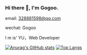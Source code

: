 ### Hi there 👋, I'm Gogoo.

email: 328881598@qq.com

wechat: Gogoo

I m is' YU，Web Developer
<!-- ### [个人网站](https://wangyu.me) -->
[![Anurag's GitHub stats](https://github-readme-stats.vercel.app/api?username=wangyu-1995)](https://github.com/anuraghazra/github-readme-stats)
[![Top Langs](https://github-readme-stats.vercel.app/api/top-langs/?username=anuraghazra&layout=compact)](https://github.com/anuraghazra/github-readme-stats)
